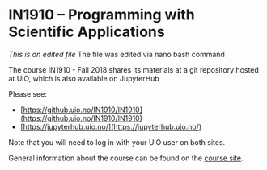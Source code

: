 # IN1910 – Programming with Scientific Applications

*This is an edited file*
The file was edited via nano bash command

The course IN1910 - Fall 2018 shares its materials at a git repository hosted at UiO, which is also available on JupyterHub

Please see:
* [https://github.uio.no/IN1910/IN1910](https://github.uio.no/IN1910/IN1910)
* [https://jupyterhub.uio.no/](https://jupyterhub.uio.no/)

Note that you will need to log in with your UiO user on both sites.

General information about the course can be found on the [course site](https://www.uio.no/studier/emner/matnat/ifi/IN1910/h18/index.html).
